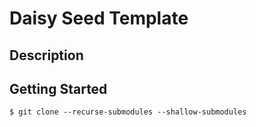 # Daisy Seed Template

## Description

<!-- Describe your project here -->

## Getting Started

`$ git clone --recurse-submodules --shallow-submodules`
